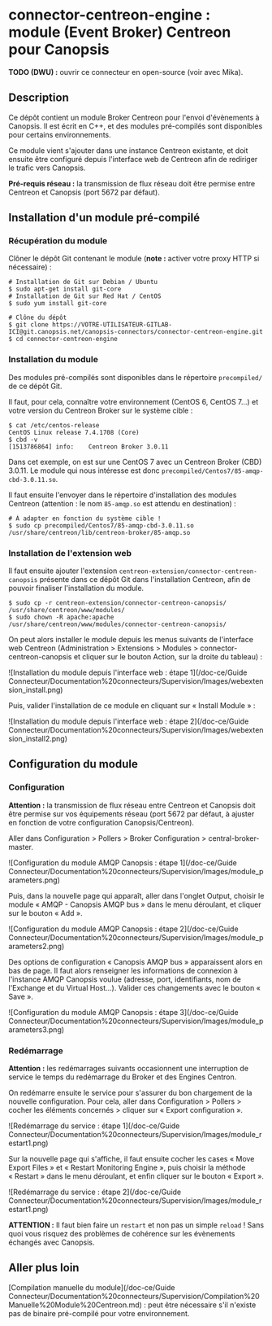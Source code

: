 # connector-centreon-engine : module (Event Broker) Centreon pour Canopsis

**TODO (DWU) :** ouvrir ce connecteur en open-source (voir avec Mika).

## Description

Ce dépôt contient un module Broker Centreon pour l'envoi d'évènements à Canopsis. Il est écrit en C++, et des modules pré-compilés sont disponibles pour certains environnements.

Ce module vient s'ajouter dans une instance Centreon existante, et doit ensuite être configuré depuis l'interface web de Centreon afin de rediriger le trafic vers Canopsis.

**Pré-requis réseau :** la transmission de flux réseau doit être permise entre Centreon et Canopsis (port 5672 par défaut).

## Installation d'un module pré-compilé

### Récupération du module

Clôner le dépôt Git contenant le module (**note :** activer votre proxy HTTP si nécessaire) :
```shell
# Installation de Git sur Debian / Ubuntu
$ sudo apt-get install git-core
# Installation de Git sur Red Hat / CentOS
$ sudo yum install git-core

# Clône du dépôt
$ git clone https://VOTRE-UTILISATEUR-GITLAB-ICI@git.canopsis.net/canopsis-connectors/connector-centreon-engine.git
$ cd connector-centreon-engine
```

### Installation du module

Des modules pré-compilés sont disponibles dans le répertoire `precompiled/` de ce dépôt Git.

Il faut, pour cela, connaître votre environnement (CentOS 6, CentOS 7…) et votre version du Centreon Broker sur le système cible :
```shell
$ cat /etc/centos-release
CentOS Linux release 7.4.1708 (Core)
$ cbd -v
[1513786864] info:    Centreon Broker 3.0.11
```

Dans cet exemple, on est sur une CentOS 7 avec un Centreon Broker (CBD) 3.0.11. Le module qui nous intéresse est donc `precompiled/Centos7/85-amqp-cbd-3.0.11.so`.

Il faut ensuite l'envoyer dans le répertoire d'installation des modules Centreon (attention : le nom `85-amqp.so` est attendu en destination) :
```shell
# À adapter en fonction du système cible !
$ sudo cp precompiled/Centos7/85-amqp-cbd-3.0.11.so /usr/share/centreon/lib/centreon-broker/85-amqp.so
```

### Installation de l'extension web

Il faut ensuite ajouter l'extension `centreon-extension/connector-centreon-canopsis` présente dans ce dépôt Git dans l'installation Centreon, afin de pouvoir finaliser l'installation du module.

```shell
$ sudo cp -r centreon-extension/connector-centreon-canopsis/ /usr/share/centreon/www/modules/
$ sudo chown -R apache:apache /usr/share/centreon/www/modules/connector-centreon-canopsis/
```

On peut alors installer le module depuis les menus suivants de l'interface web Centreon (Administration > Extensions > Modules > connector-centreon-canopsis et cliquer sur le bouton Action, sur la droite du tableau) :

![Installation du module depuis l'interface web : étape 1](/doc-ce/Guide Connecteur/Documentation%20connecteurs/Supervision/Images/webextension_install.png)

Puis, valider l'installation de ce module en cliquant sur « Install Module » :

![Installation du module depuis l'interface web : étape 2](/doc-ce/Guide Connecteur/Documentation%20connecteurs/Supervision/Images/webextension_install2.png)

## Configuration du module

### Configuration

**Attention :** la transmission de flux réseau entre Centreon et Canopsis doit être permise sur vos équipements réseau (port 5672 par défaut, à ajuster en fonction de votre configuration Canopsis/Centreon).

Aller dans Configuration > Pollers > Broker Configuration > central-broker-master.

![Configuration du module AMQP Canopsis : étape 1](/doc-ce/Guide Connecteur/Documentation%20connecteurs/Supervision/Images/module_parameters.png)

Puis, dans la nouvelle page qui apparaît, aller dans l'onglet Output, choisir le module « AMQP - Canopsis AMQP bus » dans le menu déroulant, et cliquer sur le bouton « Add ».

![Configuration du module AMQP Canopsis : étape 2](/doc-ce/Guide Connecteur/Documentation%20connecteurs/Supervision/Images/module_parameters2.png)

Des options de configuration « Canopsis AMQP bus » apparaissent alors en bas de page. Il faut alors renseigner les informations de connexion à l'instance AMQP Canopsis voulue (adresse, port, identifiants, nom de l'Exchange et du Virtual Host...). Valider ces changements avec le bouton « Save ».

![Configuration du module AMQP Canopsis : étape 3](/doc-ce/Guide Connecteur/Documentation%20connecteurs/Supervision/Images/module_parameters3.png)

### Redémarrage

**Attention :** les redémarrages suivants occasionnent une interruption de service le temps du redémarrage du Broker et des Engines Centron.

On redémarre ensuite le service pour s'assurer du bon chargement de la nouvelle configuration. Pour cela, aller dans Configuration > Pollers > cocher les éléments concernés > cliquer sur « Export configuration ».

![Redémarrage du service : étape 1](/doc-ce/Guide Connecteur/Documentation%20connecteurs/Supervision/Images/module_restart1.png)

Sur la nouvelle page qui s'affiche, il faut ensuite cocher les cases « Move Export Files » et « Restart Monitoring Engine », puis choisir la méthode « Restart » dans le menu déroulant, et enfin cliquer sur le bouton « Export ».

![Redémarrage du service : étape 2](/doc-ce/Guide Connecteur/Documentation%20connecteurs/Supervision/Images/module_restart1.png)

**ATTENTION :** Il faut bien faire un `restart` et non pas un simple `reload` ! Sans quoi vous risquez des problèmes de cohérence sur les évènements échangés avec Canopsis.

## Aller plus loin

[Compilation manuelle du module](/doc-ce/Guide Connecteur/Documentation%20connecteurs/Supervision/Compilation%20Manuelle%20Module%20Centreon.md) : peut être nécessaire s'il n'existe pas de binaire pré-compilé pour votre environnement.
